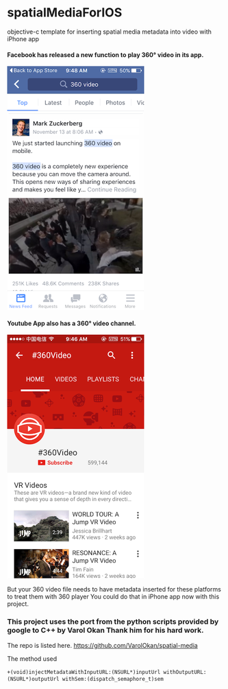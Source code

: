 # spatialMediaForIOS
objective-c template for inserting spatial media metadata into video with iPhone app

#### Facebook has released a new function to play 360° video in its app.

![screenshot](./Screenshot/360Facebook.png)

#### Youtube App also has a 360° video channel.

![screenshot](./Screenshot/360Youtube.png)

But your 360 video file needs to have metadata inserted for these platforms to treat them with 360 player
You could do that in iPhone app now with this project.

### This project uses the port from the python scripts provided by google to C++ by Varol Okan Thank him for his hard work.
The repo is listed here. https://github.com/VarolOkan/spatial-media

The method used
```  objc
+(void)injectMetadataWithInputURL:(NSURL*)inputUrl withOutputURL:(NSURL*)outputUrl withSem:(dispatch_semaphore_t)sem
```









